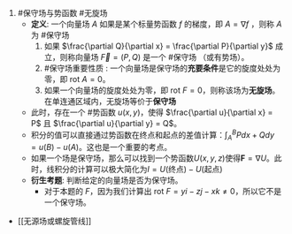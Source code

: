 1. #保守场与势函数  #无旋场 
	 -  **定义**: 一个向量场 $A$ 如果是某个标量势函数 $f$ 的梯度，即 $A = \nabla f$ ，则称 $A$ 为 #保守场 
		1.  如果 $\frac{\partial Q}{\partial x} = \frac{\partial P}{\partial y}$ 成立，则称向量场 $\vec{F} = (P, Q)$ 是一个 #保守场 （或有势场）。
		2.   #保守场重要性质 : 一个向量场是保守场的**充要条件**是它的旋度处处为零，即 $\text{rot } A = 0$。   
		3. 如果一个向量场的旋度处处为零，即 $\text{rot } F = 0$，则称该场为**无旋场**。在单连通区域内，无旋场等价于**保守场** 
    *   此时，存在一个 #势函数 $u(x,y)$，使得 $\frac{\partial u}{\partial x} = P$ 且 $\frac{\partial u}{\partial y} = Q$。
    *   积分的值可以直接通过势函数在终点和起点的差值计算：$\int_A^B Pdx+Qdy = u(B) - u(A)$。这也是一个重要的考点。
    *  如果一个场是保守场，那么可以找到一个势函数$U(x,y,z)$使得$\mathbf{F} = \nabla U$。此时，线积分的计算可以极大简化为$I = U(\text{终点}) - U(\text{起点})$
	-  **衍生考题**: 判断给定的向量场是否为保守场。
	    *   对于本题的 $F$，因为我们计算出 $\text{rot } F = yi - zj - xk \neq 0$，所以它不是一个保守场。
* [[无源场或螺旋管线]] 